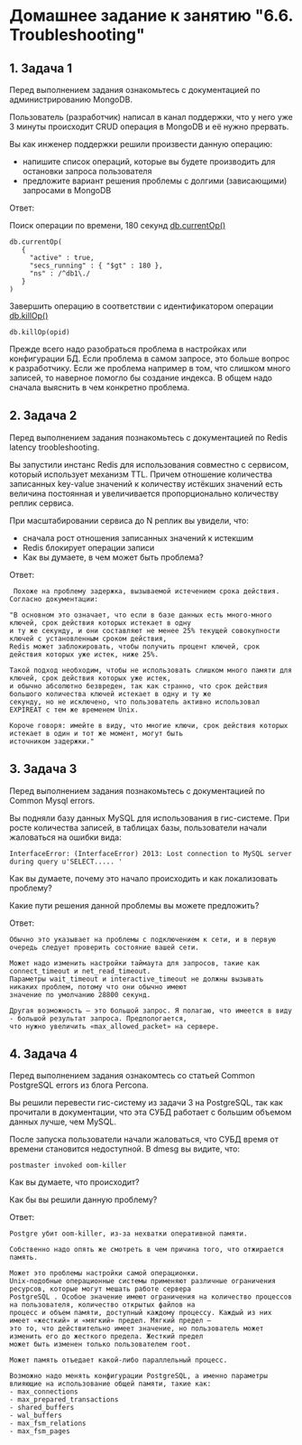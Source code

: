 # Домашнее задание к занятию "6.6. Troubleshooting"

## 1. Задача 1

Перед выполнением задания ознакомьтесь с документацией по администрированию MongoDB.

Пользователь (разработчик) написал в канал поддержки, что у него уже 3 минуты происходит CRUD операция в MongoDB и её
нужно прервать.

Вы как инженер поддержки решили произвести данную операцию:

- напишите список операций, которые вы будете производить для остановки запроса пользователя
- предложите вариант решения проблемы с долгими (зависающими) запросами в MongoDB

Ответ:

Поиск операции по времени, 180 секунд [db.currentOp()](https://www.mongodb.com/docs/manual/reference/method/db.currentOp/)
```shell
db.currentOp(
   {
     "active" : true,
     "secs_running" : { "$gt" : 180 },
     "ns" : /^db1\./
   }
)
```
Завершить операцию в соответствии с идентификатором операции [db.killOp()](https://www.mongodb.com/docs/manual/reference/method/db.killOp/)
```shell
db.killOp(opid)
```
Прежде всего надо разобраться проблема в настройках или конфигурации БД. Если проблема в самом запросе, это больше
вопрос к разработчику.
Если же проблема например в том, что слишком много записей, то наверное помогло бы создание индекса.
В общем надо сначала выяснить в чем конкретно проблема.

## 2. Задача 2

Перед выполнением задания познакомьтесь с документацией по Redis latency troobleshooting.

Вы запустили инстанс Redis для использования совместно с сервисом, который использует механизм TTL. Причем отношение
количества записанных key-value значений к количеству истёкших значений есть величина постоянная и увеличивается
пропорционально количеству реплик сервиса.

При масштабировании сервиса до N реплик вы увидели, что:

- сначала рост отношения записанных значений к истекшим
- Redis блокирует операции записи
- Как вы думаете, в чем может быть проблема?

Ответ:
```
 Похоже на проблему задержка, вызываемой истечением срока действия. Согласно документации:
 
"В основном это означает, что если в базе данных есть много-много ключей, срок действия которых истекает в одну
и ту же секунду, и они составляют не менее 25% текущей совокупности ключей с установленным сроком действия,
Redis может заблокировать, чтобы получить процент ключей, срок действия которых уже истек, ниже 25%.

Такой подход необходим, чтобы не использовать слишком много памяти для ключей, срок действия которых уже истек,
и обычно абсолютно безвреден, так как странно, что срок действия большого количества ключей истекает в одну и ту же
секунду, но не исключено, что пользователь активно использовал EXPIREAT с тем же временем Unix.

Короче говоря: имейте в виду, что многие ключи, срок действия которых истекает в один и тот же момент, могут быть
источником задержки."
```

## 3. Задача 3

Перед выполнением задания познакомьтесь с документацией по Common Mysql errors.

Вы подняли базу данных MySQL для использования в гис-системе. При росте количества записей, в таблицах базы,
пользователи начали жаловаться на ошибки вида:
```
InterfaceError: (InterfaceError) 2013: Lost connection to MySQL server during query u'SELECT..... '
```
Как вы думаете, почему это начало происходить и как локализовать проблему?

Какие пути решения данной проблемы вы можете предложить?

Ответ:
```
Обычно это указывает на проблемы с подключением к сети, и в первую очередь следует проверить состояние вашей сети.

Может надо изменить настройки таймаута для запросов, такие как connect_timeout и net_read_timeout.
Параметры wait_timeout и interactive_timeout не должны вызывать никаких проблем, потому что они обычно имеют
значение по умолчанию 28800 секунд.

Другая возможность — это большой запрос. Я полагаю, что имеется в виду - большой результат запроса. Предпологается,
что нужно увеличить «max_allowed_packet» на сервере.
```
## 4. Задача 4

Перед выполнением задания ознакомтесь со статьей Common PostgreSQL errors из блога Percona.

Вы решили перевести гис-систему из задачи 3 на PostgreSQL, так как прочитали в документации, что эта СУБД работает с
большим объемом данных лучше, чем MySQL.

После запуска пользователи начали жаловаться, что СУБД время от времени становится недоступной. В dmesg вы видите, что:
```
postmaster invoked oom-killer
```
Как вы думаете, что происходит?

Как бы вы решили данную проблему?

Ответ:
```
Postgre убит oom-killer, из-за нехватки оперативной памяти. 

Собственно надо опять же смотреть в чем причина того, что отжирается память.

Может это проблемы настройки самой операционки.
Unix-подобные операционные системы применяют различные ограничения ресурсов, которые могут мешать работе сервера
PostgreSQL . Особое значение имеют ограничения на количество процессов на пользователя, количество открытых файлов на
процесс и объем памяти, доступный каждому процессу. Каждый из них имеет «жесткий» и «мягкий» предел. Мягкий предел —
это то, что действительно имеет значение, но пользователь может изменить его до жесткого предела. Жесткий предел
может быть изменен только пользователем root.

Может память отъедает какой-либо параллельный процесс.

Возможно надо менять конфигурации PostgreSQL, а именно параметры влияющие на использование общей памяти, такие как:
- max_connections
- max_prepared_transactions
- shared_buffers
- wal_buffers
- max_fsm_relations
- max_fsm_pages
```

